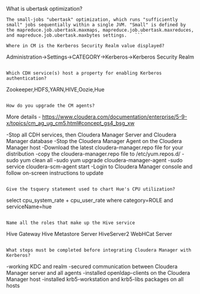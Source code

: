 What is ubertask optimization?
```	
The small-jobs "ubertask" optimization, which runs "sufficiently small" jobs sequentially within a single JVM. "Small" is defined by the mapreduce.job.ubertask.maxmaps, mapreduce.job.ubertask.maxreduces, and mapreduce.job.ubertask.maxbytes settings.	```

Where in CM is the Kerberos Security Realm value displayed?
```
Administration->Settings->CATEGORY->Kerberos->Kerberos Security Realm 
```

Which CDH service(s) host a property for enabling Kerberos authentication?
```
Zookeeper,HDFS,YARN,HIVE,Oozie,Hue
```

How do you upgrade the CM agents?
```
More details - https://www.cloudera.com/documentation/enterprise/5-9-x/topics/cm_ag_ug_cm5.html#concept_gs4_bsg_xw

-Stop all CDH services, then Cloudera Manager Server and Cloudera Manager database
-Stop the Cloudera Manager Agent on the Cloudera Manager host
-Download the latest cloudera-manager.repo file for your distribution
-copy the cloudera-manager.repo file to /etc/yum.repos.d/
-sudo yum clean all
-sudo yum upgrade cloudera-manager-agent
-sudo service cloudera-scm-agent start
-Login to Cloudera Manager console and follow on-screen instructions to update
```

Give the tsquery statement used to chart Hue's CPU utilization?
```
select cpu_system_rate + cpu_user_rate where category=ROLE and serviceName=hue
```

Name all the roles that make up the Hive service
```
Hive Gateway
Hive Metastore Server
HiveServer2
WebHCat Server
```

What steps must be completed before integrating Cloudera Manager with Kerberos?
```
-working KDC and realm
-secured communication between Cloudera Manager server and all agents
-installed openldap-clients on the Cloudera Manager host
-installed krb5-workstation and krb5-libs packages on all hosts
```